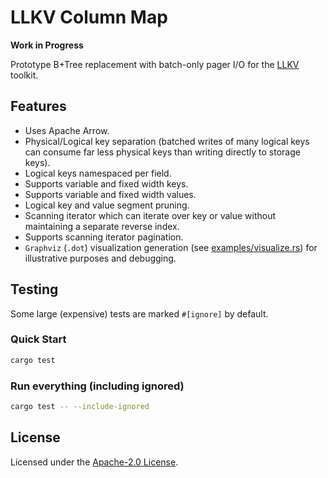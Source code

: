 # LLKV Column Map

**Work in Progress**

Prototype B+Tree replacement with batch-only pager I/O for the [LLKV](https://github.com/jzombie/rust-llkv) toolkit.

## Features

- Uses Apache Arrow.
- Physical/Logical key separation (batched writes of many logical keys can consume far less physical keys than writing directly to storage keys).
- Logical keys namespaced per field.
- Supports variable and fixed width keys.
- Supports variable and fixed width values.
- Logical key and value segment pruning.
- Scanning iterator which can iterate over key or value without maintaining a separate reverse index.
- Supports scanning iterator pagination.
- `Graphviz` (`.dot`) visualization generation (see [examples/visualize.rs](examples/visualize.rs)) for illustrative purposes and debugging.

## Testing

Some large (expensive) tests are marked `#[ignore]` by default.

### Quick Start

```sh
cargo test
```

### Run everything (including ignored)

```sh
cargo test -- --include-ignored
```

## License

Licensed under the [Apache-2.0 License](../LICENSE).
